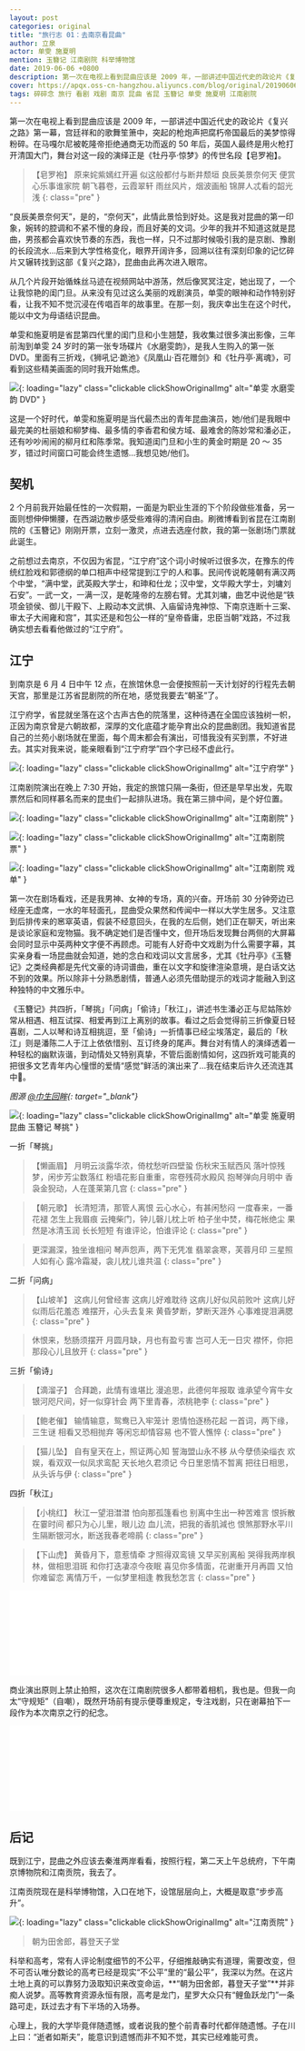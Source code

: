 ```yaml
---
layout: post
categories: original
title: "旅行志 01：去南京看昆曲"
author: 立泉
actor: 单雯 施夏明
mention: 玉簪记 江南剧院 科举博物馆
date: 2019-06-06 +0800
description: 第一次在电视上看到昆曲应该是 2009 年，一部讲述中国近代史的政论片《复兴之路》第一幕，宫廷祥和的歌舞笙箫中，突起的枪炮声把腐朽帝国最后的美梦惊得粉碎。在马嘎尔尼被乾隆帝拒绝通商无功而返的 50 年后，英国人最终是用火枪打开清国大门，舞台对这一段的演绎正是《牡丹亭·惊梦》的传世名段【皂罗袍】。
cover: https://apqx.oss-cn-hangzhou.aliyuncs.com/blog/original/20190606/shanwen_shixiaming_yuzanji_thumb.jpg
tags: 碎碎念 旅行 看剧 戏剧 南京 昆曲 省昆 玉簪记 单雯 施夏明 江南剧院
---
```


第一次在电视上看到昆曲应该是 2009 年，一部讲述中国近代史的政论片《复兴之路》第一幕，宫廷祥和的歌舞笙箫中，突起的枪炮声把腐朽帝国最后的美梦惊得粉碎。在马嘎尔尼被乾隆帝拒绝通商无功而返的 50 年后，英国人最终是用火枪打开清国大门，舞台对这一段的演绎正是《牡丹亭·惊梦》的传世名段【皂罗袍】。

>【皂罗袍】 
原来姹紫嫣红开遍
似这般都付与断井颓垣
良辰美景奈何天
便赏心乐事谁家院
朝飞暮卷，云霞翠轩
雨丝风片，烟波画船
锦屏人忒看的韶光浅
{: class="pre" }

“良辰美景奈何天”，是的，“奈何天”，此情此景恰到好处。这是我对昆曲的第一印象，婉转的腔调和不紧不慢的身段，而且好美的文词。少年的我并不知道这就是昆曲，男孩都会喜欢快节奏的东西，我也一样，只不过那时候吸引我的是京剧、豫剧的长段流水...后来到大学性格变化，眼界开阔许多，回溯以往有深刻印象的记忆碎片又辗转找到这部《复兴之路》，昆曲由此再次进入眼帘。

从几个片段开始循蛛丝马迹在视频网站中游荡，然后像冥冥注定，她出现了，一个让我惊艳的闺门旦。从来没有见过这么美丽的戏剧演员，单雯的眼神和动作特别好看，让我不知不觉沉浸在传唱百年的故事里。在那一刻，我庆幸出生在这个时代，能以中文为母语结识昆曲。

单雯和施夏明是省昆第四代里的闺门旦和小生翘楚，我收集过很多演出影像，三年前淘到单雯 24 岁时的第一张专场碟片《水磨雯韵》，是我人生购入的第一张DVD。里面有三折戏，《狮吼记·跪池》《凤凰山·百花赠剑》和《牡丹亭·离魂》，可看到这些精美画面的同时我开始焦虑。

![](https://apqx.oss-cn-hangzhou.aliyuncs.com/blog/original/20190606/shuimowenyun_thumb.jpg){: loading="lazy" class="clickable clickShowOriginalImg" alt="单雯 水磨雯韵 DVD" }

这是一个好时代，单雯和施夏明是当代最杰出的青年昆曲演员，她/他们是我眼中最完美的杜丽娘和柳梦梅、最多情的李香君和侯方域、最难舍的陈妙常和潘必正，还有吵吵闹闹的柳月红和陈季常。我知道闺门旦和小生的黄金时期是 20 ～ 35 岁，错过时间窗口可能会终生遗憾...我想见她/他们。

## 契机

2 个月前我开始最任性的一次假期，一面是为职业生涯的下个阶段做些准备，另一面则想伸伸懒腰，在西湖边散步感受些难得的清闲自由。刷微博看到省昆在江南剧院的《玉簪记》刚刚开票，立刻一激灵，点进去选座付款，我的第一张剧场门票就此诞生。

之前想过去南京，不仅因为省昆，“江宁府”这个词小时候听过很多次，在豫东的传统红脸戏和郭德纲的单口相声中经常提到江宁的人和事。民间传说乾隆朝有满汉两个中堂，“满中堂，武英殿大学士，和珅和仕龙；汉中堂，文华殿大学士，刘墉刘石安”。一武一文，一满一汉，是乾隆帝的左膀右臂。尤其刘墉，曲艺中说他是“铁项金锁侯、御儿干殿下、上殿动本文武惧、入庙留诗鬼神惊、下南京连断十三案、审太子大闹雍和宫”，其实还是和包公一样的“皇帝昏庸，忠臣当朝”戏路，不过我确实想去看看他做过的“江宁府”。

## 江宁

到南京是 6 月 4 日中午 12 点，在旅馆休息一会便按照前一天计划好的行程先去朝天宫，那里是江苏省昆剧院的所在地，感觉我要去“朝圣”了。

江宁府学，省昆就坐落在这个古声古色的院落里，这种待遇在全国应该独树一帜，正因为南京曾是六朝故都，深厚的文化底蕴才能孕育出众的昆曲剧团。我知道省昆自己的兰苑小剧场就在里面，每个周末都会有演出，可惜我没有买到票，不好进去。其实对我来说，能亲眼看到“江宁府学”四个字已经不虚此行。

![](https://apqx.oss-cn-hangzhou.aliyuncs.com/blog/original/20190606/jiangningfuxue_thumb.jpg){: loading="lazy" class="clickable clickShowOriginalImg" alt="江宁府学" }

江南剧院演出在晚上 7:30 开始，我定的旅馆只隔一条街，但还是早早出发，先取票然后和同样慕名而来的昆虫们一起排队进场。我在第三排中间，是个好位置。

![](https://apqx.oss-cn-hangzhou.aliyuncs.com/blog/original/20190606/jiangnanjvyuan_thumb.jpg){: loading="lazy" class="clickable clickShowOriginalImg" alt="江南剧院" }

![](https://apqx.oss-cn-hangzhou.aliyuncs.com/blog/original/20190606/jiangnanjvyuan_piao_thumb.jpg){: loading="lazy" class="clickable clickShowOriginalImg" alt="江南剧院 票" }

![](https://apqx.oss-cn-hangzhou.aliyuncs.com/blog/original/20190606/jiangnanjvyuan_yuzanji_jiemudan_thumb.jpg){: loading="lazy" class="clickable clickShowOriginalImg" alt="江南剧院 戏单" }

第一次在剧场看戏，还是我男神、女神的专场，真的兴奋。开场前 30 分钟旁边已经座无虚席，一水的年轻面孔，昆曲受众果然和传闻中一样以大学生居多。又注意到后排传来的窸窣英语，假装不经意回头，在我的左后侧，她们正在聊天，听出来是谈论家庭和宠物猫。我不确定她们是否懂中文，但开场后发现舞台两侧的大屏幕会同时显示中英两种文字便不再顾虑。可能有人好奇中文戏剧为什么需要字幕，其实亲身看一场昆曲就会知道，她的念白和戏词以文言居多，尤其《牡丹亭》《玉簪记》之类经典都是先代文豪的诗词谱曲，重在以文字和旋律渲染意境，是白话文达不到的效果。所以除非十分熟悉剧情，普通人必须先借助提示的戏词才能融入到这种独特的中文雅乐中。

《玉簪记》共四折，「琴挑」「问病」「偷诗」「秋江」，讲述书生潘必正与尼姑陈妙常从相遇、相互试探、相爱再到江上离别的故事。看过之后会觉得前三折像夏日轻喜剧，二人以琴和诗互相挑逗，至「偷诗」一折情事已经尘埃落定，最后的「秋江」则是潘陈二人于江上依依惜别、互订终身的尾声。舞台对有情人的演绎透着一种轻松的幽默诙谐，到动情处又特别真挚，不管后面剧情如何，这四折戏可能真的把很多文艺青年内心憧憬的爱情“感觉”鲜活的演出来了...我在结束后许久还流连其中🤥。

*图源 [@巾生回眸](https://weibo.com/u/5616289163){: target="_blank"}*

![](https://apqx.oss-cn-hangzhou.aliyuncs.com/blog/original/20190606/shanwen_shixiaming_yuzanji_thumb.jpg){: loading="lazy" class="clickable clickShowOriginalImg" alt="单雯 施夏明 昆曲 玉簪记 琴挑" }

一折「琴挑」

> 【懒画眉】
月明云淡露华浓，倚枕愁听四壁蛩
伤秋宋玉赋西风
落叶惊残梦，闲步芳尘数落红
粉墙花影自重重，帘卷残荷水殿风
抱琴弹向月明中
香袅金猊动，人在蓬莱第几宫
{: class="pre" }

> 【朝元歌】
长清短清，那管人离恨
云心水心，有甚闲愁闷
一度春来，一番花褪
怎生上我眉痕
云掩柴门，钟儿磬儿枕上听
柏子坐中焚，梅花帐绝尘
果然是冰清玉润
长长短短
有谁评论，怕谁评论
{: class="pre" }

> 更深漏深，独坐谁相问
琴声怨声，两下无凭准
翡翠衾寒，芙蓉月印
三星照人如有心
露冷霜凝，衾儿枕儿谁共温
{: class="pre" }

二折「问病」

> 【山坡羊】
这病儿何曾经害
这病儿好难耽待
这病儿好似风前败叶
这病儿好似雨后花羞态
难摆开，心头去复来
黄昏梦断，梦断天涯外
心事难提泪满腮
{: class="pre" }

> 休恨来，愁肠须摆开
月圆月缺，月也有盈亏害
岂可人无一日灾
襟怀，你把那段心儿且放开
{: class="pre" }

三折「偷诗」

> 【滴溜子】
合拜跪，此情有谁堪比
漫追思，此德何年报取
谁承望今宵牛女
银河咫尺间，好一似穿针会
两下里青春，浓桃艳李
{: class="pre" }

> 【鲍老催】
输情输意，鸳鸯已入牢笼计
恩情怕逐杨花起
一首词，两下缘，三生谜
相看又恐相抛弃
等闲忘却情容易
也不管人憔悴
{: class="pre" }

> 【猫儿坠】
自有皇天在上，照证两心知
誓海盟山永不移
从今孽债染缁衣
欢娱，看双双一似凤求鸾配
天长地久君须记
今日里恩情不暂离
把往日相思，从头诉与伊
{: class="pre" }

四折「秋江」

> 【小桃红】
秋江一望泪澘澘
怕向那孤篷看也
别离中生出一种苦难言
恨拆散在霎时间
都只为心儿里，眼儿边
血儿流，把我的香肌減也
恨煞那野水平川
生隔断银河水，断送我春老啼鹃
{: class="pre" }

> 【下山虎】
黄昏月下，意惹情牵
才照得双鸾镜
又早买别离船
哭得我两岸枫林，做相思泪斑
和你打迭凄凉今夜眠
喜见你多情面，花谢重开月再圆
又怕你难留恋
离情万千，一似梦里相逢
教我愁怎言
{: class="pre" }

<div class="video-container">
    <iframe loading="lazy" src="//player.bilibili.com/player.html?aid=6701549&cid=10910789&page=1&autoplay=0" scrolling="no" border="0" frameborder="no" framespacing="0" allowfullscreen="true"> </iframe>
</div>

商业演出原则上禁止拍照，这次在江南剧院很多人都带着相机，我也是。但我一向太“守规矩”（自嘲），既然开场前有提示便尊重规定，专注戏剧，只在谢幕拍下一段作为本次南京之行的纪念。

<div class="video-container">
    <iframe loading="lazy" src="//player.bilibili.com/player.html?aid=57894523&cid=101033603&page=1&autoplay=0" scrolling="no" border="0" frameborder="no" framespacing="0" allowfullscreen="true"> </iframe>
</div>

## 后记

既到江宁，昆曲之外应该去秦淮两岸看看，按照行程，第二天上午总统府，下午南京博物院和江南贡院，我去了。

江南贡院现在是科举博物馆，入口在地下，设馆层层向上，大概是取意“步步高升”。

![](https://apqx.oss-cn-hangzhou.aliyuncs.com/blog/original/20190606/jiangnangongyuan_thumb.jpg){: loading="lazy" class="clickable clickShowOriginalImg" alt="江南贡院" }

> 朝为田舍郎，暮登天子堂

科举和高考，常有人评论制度细节的不公平，仔细推敲确实有道理，需要改变，但不可否认唯分数论的高考已经是现实“不公平”里的“最公平”，我深以为然。在这片土地上真的可以靠努力汲取知识来改变命运，**“朝为田舍郎，暮登天子堂”**并非痴人说梦。高等教育资源永恒有限，高考是龙门，星罗大众只有“鲤鱼跃龙门”一条路可走，跃过去才有下半场的入场券。

心理上，我的大学毕竟伴随遗憾，或者说我的整个前青春时代都伴随遗憾。子在川上曰：“逝者如斯夫”，能意识到遗憾而非不知不觉，其实已经难能可贵。